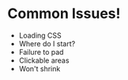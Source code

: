 # Common Issues!

- Loading CSS
- Where do I start?
- Failure to pad
- Clickable areas
- Won't shrink

